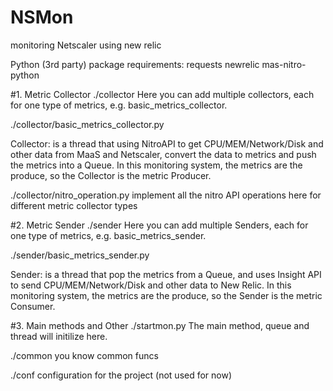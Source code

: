 # NSMon
monitoring Netscaler using new relic

Python (3rd party) package requirements:
requests
newrelic
mas-nitro-python


#1. Metric Collector
./collector
Here you can add multiple collectors, each for one type of metrics, e.g. basic_metrics_collector.

./collector/basic_metrics_collector.py

Collector: is a thread that using NitroAPI to get CPU/MEM/Network/Disk and other data from MaaS and Netscaler, convert
           the data to metrics and push the metrics into a Queue.
In this monitoring system, the metrics are the produce, so the Collector is the metric Producer.

./collector/nitro_operation.py
implement all the nitro API operations here for different metric collector types

#2. Metric Sender
./sender
Here you can add multiple Senders, each for one type of metrics, e.g. basic_metrics_sender.

./sender/basic_metrics_sender.py

Sender: is a thread that pop the metrics from a Queue, and uses Insight API to send CPU/MEM/Network/Disk and other data to New Relic.
In this monitoring system, the metrics are the produce, so the Sender is the metric Consumer.

#3. Main methods and Other
./startmon.py
The main method, queue and thread will initilize here.

./common
you know common funcs

./conf
configuration for the project (not used for now)






